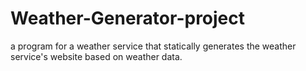 # Weather-Generator-project
a program for a weather service that statically generates the weather service's website based on weather data.
